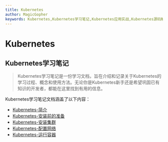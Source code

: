 ```yaml
---
title: Kubernetes
author: MagicGopher
keywords: Kubernetes,Kubernetes学习笔记,Kubernetes应用实战,Kubernetes源码解析
---
```


# Kubernetes

## Kubernetes学习笔记

> Kubernetes学习笔记是一份学习文档，旨在介绍和记录关于Kubernetes的学习过程、概念和使用方法。无论你是Kubernetes新手还是希望巩固已有知识的开发者，都能在这里找到有用的信息。

Kubernetes学习笔记文档涵盖了以下内容：
- [Kubernetes-简介](./Kubernetes学习笔记/01-Kubernetes-简介.md)
- [Kubernetes-安装前的准备](./Kubernetes学习笔记/02-Kubernetes-安装前的准备.md)
- [Kubernetes-安装集群](./Kubernetes学习笔记/03-Kubernetes-安装集群.md)
- [Kubernetes-配置网络](./Kubernetes学习笔记/04-Kubernetes-配置网络.md)
- [Kubernetes-运行容器](./Kubernetes学习笔记/05-Kubernetes-运行容器.md)

